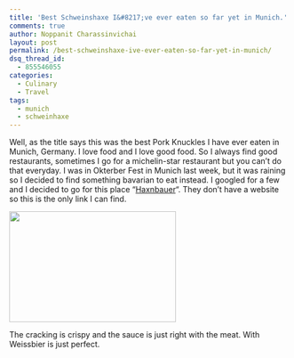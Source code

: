 ```yaml
---
title: 'Best Schweinshaxe I&#8217;ve ever eaten so far yet in Munich.'
comments: true
author: Noppanit Charassinvichai
layout: post
permalink: /best-schweinshaxe-ive-ever-eaten-so-far-yet-in-munich/
dsq_thread_id:
  - 855546055
categories:
  - Culinary
  - Travel
tags:
  - munich
  - schweinhaxe
---
```

Well, as the title says this was the best Pork Knuckles I have ever eaten in Munich, Germany. I love food and I love good food. So I always find good restaurants, sometimes I go for a michelin-star restaurant but you can&#8217;t do that everyday. I was in Okterber Fest in Munich last week, but it was raining so I decided to find something bavarian to eat instead. I googled for a few and I decided to go for this place &#8220;[Haxnbauer][1]&#8220;. They don&#8217;t have a website so this is the only link I can find. 

[<img src="http://www.noppanit.com/wp-content/uploads/2012/09/IMG_7793_edited-1-300x199.jpg" alt="" title="Schweinshaxe" width="300" height="199" class="alignnone size-medium wp-image-873 cool_border" />][2]

The cracking is crispy and the sauce is just right with the meat. With Weissbier is just perfect.

 [1]: https://maps.google.co.uk/maps?q=haxnbauer&ll=48.137515,11.578635&spn=0.003064,0.006968&fb=1&gl=uk&hq=haxnbauer&cid=0,0,7797826227648288280&t=m&z=18&iwloc=A
 [2]: #